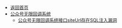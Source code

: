 - [返回首页](/)
- [公众号无限回调系统](公众号无限回调系统/)
  - [公众号无限回调系统接口siteUrl存在SQL注入漏洞](公众号无限回调系统/公众号无限回调系统接口siteUrl存在SQL注入漏洞.md)
